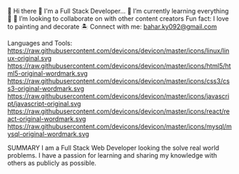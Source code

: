 👋 Hi there 👋 I'm a Full Stack Developer...
🌱 I’m currently learning everything 🤣
💞️ I’m looking to collaborate on with other content creators
Fun fact: I love to painting and decorate 🏝️
Connect with me:
bahar.ky092@gmail.com

Languages and Tools:
https://raw.githubusercontent.com/devicons/devicon/master/icons/linux/linux-original.svg https://raw.githubusercontent.com/devicons/devicon/master/icons/html5/html5-original-wordmark.svg https://raw.githubusercontent.com/devicons/devicon/master/icons/css3/css3-original-wordmark.svg https://raw.githubusercontent.com/devicons/devicon/master/icons/javascript/javascript-original.svg https://raw.githubusercontent.com/devicons/devicon/master/icons/react/react-original-wordmark.svg https://raw.githubusercontent.com/devicons/devicon/master/icons/mysql/mysql-original-wordmark.svg



SUMMARY
I am a Full Stack Web Developer looking the solve real world problems. I have a passion for learning and sharing my knowledge with others as publicly as possible.
